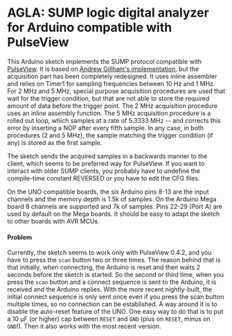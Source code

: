 # AGLA: SUMP logic digital analyzer for Arduino compatible with PulseView #


This Arduino sketch implements the SUMP protocol compatible with [PulseView](https://sigrok.org/wiki/PulseView). It is based on [Andrew Gillham's implementation](https://github.com/gillham/logic_analyzer), but the acquisition part has been completely redesigned. It uses inline assembler and relies on Timer1 for sampling frequencies between 10 Hz and 1 MHz. For 2 MHz and 5 MHz, special purpose acquisition procedures are used that wait for the trigger condition, but that are not able to store the required amount of data before the trigger point. The 2 MHz acquisition procedure uses an inline assembly function. The 5 MHz acquisition procedure is a rolled out loop, which samples at a rate of 5.3333 MHz -- and corrects this error by inserting a NOP after every fifth sample. In any case, in both procedures (2 and 5 MHz), the sample matching the trigger condition (if any) is stored as the first sample. 

The sketch sends the acquired samples in a backwards manner to the client, which seems to be preferred way for PulseView. If you want to interact with older SUMP clients, you probably have to undefine the compile-time constant REVERSED or you have to edit the CFG files. 

On the UNO compatible boards, the six Arduino pins 8-13 are the input channels and the memory depth is 1.5k of samples. On the Arduino Mega board 8 channels are supported and 7k of samples. Pins 22-29 (Port A) are used by default on the Mega boards. It should be easy to adapt the sketch to other boards with AVR MCUs. 

#### Problem ####
Currently, the sketch seems to work only with PulseView 0.4.2, and you have to press the `scan` button two or three times. The reason behind that is that initially, when connecting, the Arduino is reset and then waits 2 seconds before the sketch is started. So the second or third time, when you press the `scan` button and a connect sequence is sent to the Arduino, it is received and the Arduino replies. With the more recent nightly-built, the initial connect sequence is only sent once even if you press the scan button multiple times, so no connection can be established. A way around it is to disable the auto-reset feature of the UNO. One easy way to do that is to put a 10 µF (or higher) cap between `RESET` and `GND` (plus on `RESET`, minus on `GND`!). Then it also works with the most recent version.

